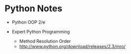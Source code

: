 # Python Notes

- Python OOP 2/e

- Expert Python Programming
    - Method Resolution Order
    - http://www.python.org/download/releases/2.3/mro/
